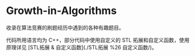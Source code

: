 # Growth-in-Algorithms
收录在算法竞赛的刷题经历中遇到的各种有趣题目。

代码所用语言均为 C++，部分代码中使用自定义的 STL 拓展和自定义函数，使用原理详见 [STL拓展 & 自定义函数](./STL拓展 %26 自定义函数/)。

